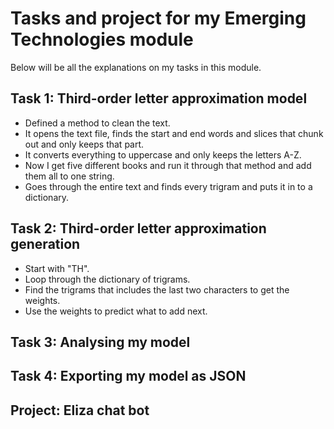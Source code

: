 # Tasks and project for my Emerging Technologies module
Below will be all the explanations on my tasks in this module.

## Task 1: Third-order letter approximation model
* Defined a method to clean the text. 
* It opens the text file, finds the start and end words and slices that chunk out and only keeps that part.
* It converts everything to uppercase and only keeps the letters A-Z.
* Now I get five different books and run it through that method and add them all to one string.
* Goes through the entire text and finds every trigram and puts it in to a dictionary.

## Task 2: Third-order letter approximation generation
* Start with "TH".
* Loop through the dictionary of trigrams. 
* Find the trigrams that includes the last two characters to get the weights.
* Use the weights to predict what to add next.

## Task 3: Analysing my model


## Task 4: Exporting my model as JSON


## Project: Eliza chat bot
